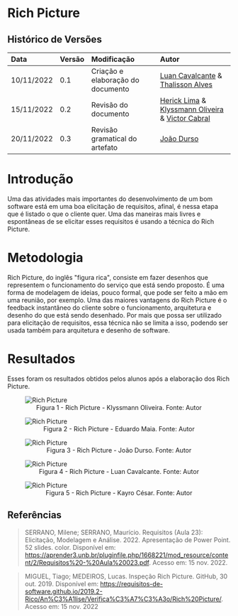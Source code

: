 # Rich Picture

## Histórico de Versões

| Data | Versão | Modificação | Autor |
| :- | :- | :- | :- |
|10/11/2022 | 0.1 | Criação  e elaboração do documento | [Luan Cavalcante](https://github.com/Luan-Cavalcante) & [Thalisson Alves](https://github.com/Thalisson-Alves)|
| 15/11/2022 | 0.2 | Revisão do documento | [Herick Lima](https://github.com/hericklima22) & [Klyssmann Oliveira](https://github.com/klyssmannoliveira) & [Victor Cabral](https://github.com/victordscabral) |
| 20/11/2022 | 0.3    | Revisão gramatical do artefato | [João Durso](https://github.com/jvsdurso)| 

# Introdução 

Uma das atividades mais importantes do desenvolvimento de um bom software está em uma boa elicitação de requisitos, afinal, é nessa etapa que é listado o que o cliente quer. Uma das maneiras mais livres e espontâneas de se elicitar esses requisitos é usando a técnica do Rich Picture. 
  
# Metodologia

Rich Picture, do inglês "figura rica", consiste em fazer desenhos que representem o funcionamento do serviço que está sendo proposto. É uma forma de modelagem de ideias, pouco formal, que pode ser feito a mão em uma reunião, por exemplo. 
Uma das maiores vantagens do Rich Picture é o feedback instantâneo do cliente sobre o funcionamento, arquitetura e desenho do que está sendo desenhado. 
Por mais que possa ser utilizado para elicitação de requisitos, essa técnica não se limita a isso, podendo ser usada também para arquitetura e desenho de software.
  
# Resultados
  
Esses foram os resultados obtidos pelos alunos após a elaboração dos Rich Picture.

<figure>
  <img src="https://user-images.githubusercontent.com/67024690/201451637-c4d3e078-52d2-45ca-a923-dfdbfcd084c8.png" alt="Rich Picture"/>
  <figcaption align="center" >Figura 1 - Rich Picture - Klyssmann Oliveira. Fonte: Autor </figcaption>
</figure>

<figure>
  <img src="https://user-images.githubusercontent.com/67024690/201451658-daab7e8c-cea6-44c0-99f6-b979c5fe725d.png" alt="Rich Picture"/>
  <figcaption align="center" >Figura 2 - Rich Picture - Eduardo Maia. Fonte: Autor </figcaption>
</figure>

<figure>
  <img src="https://user-images.githubusercontent.com/67024690/201451662-448619ca-4af8-4371-b662-709496e7bad0.jpeg" alt="Rich Picture"/>
  <figcaption align="center" >Figura 3 - Rich Picture - João Durso. Fonte: Autor </figcaption>
</figure>

<figure>
  <img src="https://user-images.githubusercontent.com/67024690/201451665-073ba49d-8ac5-4bd6-8347-bef2a0db9572.jpeg" alt="Rich Picture"/>
  <figcaption align="center" >Figura 4 - Rich Picture - Luan Cavalcante. Fonte: Autor </figcaption>
</figure>

<figure>
  <img src="https://user-images.githubusercontent.com/67024690/201451670-de31b690-9e22-43f8-ad7c-51cbf91ecc1e.jpeg" alt="Rich Picture"/>
  <figcaption align="center" > Figura 5 - Rich Picture - Kayro César. Fonte: Autor </figcaption>
</figure>

<!---# Conclusão

  Portanto, conclui-se que o Rich Picture é uma ferramenta riquíssima quando seu objetivo é elicitar requisitos e também projetar os desenhos de seu software.
  Com os nossos resultados, conseguimos notar funcionalidades que poderão surgir, entender melhor as já estabelecidas e ter uma noção completa do projeto. 
--->

## Referências 

> SERRANO, Milene; SERRANO, Maurício. Requisitos (Aula 23): Elicitação, Modelagem e Análise. 2022. Apresentação de Power Point. 52 slides. color. Disponível em: https://aprender3.unb.br/pluginfile.php/1668221/mod_resource/content/2/Requisitos%20-%20Aula%20023.pdf. Acesso em: 15 nov. 2022.

> MIGUEL, Tiago; MEDEIROS, Lucas. Inspeção Rich Picture. GitHub, 30 out. 2019. Disponível em: https://requisitos-de-software.github.io/2019.2-Rico/An%C3%A1lise/Verifica%C3%A7%C3%A3o/Rich%20Picture/. Acesso em: 15 nov. 2022


